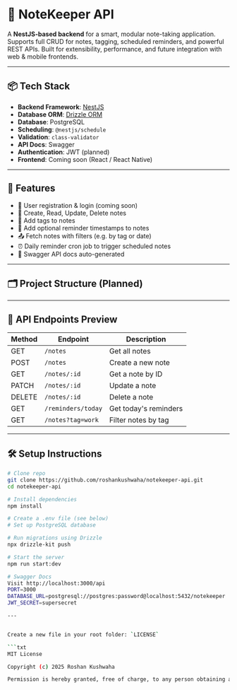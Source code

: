 # 📝 NoteKeeper API

A **NestJS-based backend** for a smart, modular note-taking application. Supports full CRUD for notes, tagging, scheduled reminders, and powerful REST APIs. Built for extensibility, performance, and future integration with web & mobile frontends.

---

## 📦 Tech Stack

- **Backend Framework**: [NestJS](https://nestjs.com/)
- **Database ORM**: [Drizzle ORM](https://orm.drizzle.team/)
- **Database**: PostgreSQL
- **Scheduling**: `@nestjs/schedule`
- **Validation**: `class-validator`
- **API Docs**: Swagger
- **Authentication**: JWT (planned)
- **Frontend**: Coming soon (React / React Native)

---

## 🚀 Features

- 🔐 User registration & login (coming soon)
- 🧾 Create, Read, Update, Delete notes
- 🔖 Add tags to notes
- 📅 Add optional reminder timestamps to notes
- 📤 Fetch notes with filters (e.g. by tag or date)
- ⏰ Daily reminder cron job to trigger scheduled notes
- 📘 Swagger API docs auto-generated

---

## 🗂️ Project Structure (Planned)


---

## 📌 API Endpoints Preview

| Method | Endpoint            | Description               |
|--------|---------------------|---------------------------|
| GET    | `/notes`            | Get all notes             |
| POST   | `/notes`            | Create a new note         |
| GET    | `/notes/:id`        | Get a note by ID          |
| PATCH  | `/notes/:id`        | Update a note             |
| DELETE | `/notes/:id`        | Delete a note             |
| GET    | `/reminders/today`  | Get today's reminders     |
| GET    | `/notes?tag=work`   | Filter notes by tag       |

---

## 🛠 Setup Instructions

```bash
# Clone repo
git clone https://github.com/roshankushwaha/notekeeper-api.git
cd notekeeper-api

# Install dependencies
npm install

# Create a .env file (see below)
# Set up PostgreSQL database

# Run migrations using Drizzle
npx drizzle-kit push

# Start the server
npm run start:dev

# Swagger Docs
Visit http://localhost:3000/api
PORT=3000
DATABASE_URL=postgresql://postgres:password@localhost:5432/notekeeper
JWT_SECRET=supersecret

---


Create a new file in your root folder: `LICENSE`

```txt
MIT License

Copyright (c) 2025 Roshan Kushwaha

Permission is hereby granted, free of charge, to any person obtaining a copy...

